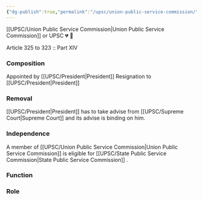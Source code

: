```yaml
---
{"dg-publish":true,"permalink":"/upsc/union-public-service-commission/"}
---
```


[[UPSC/Union Public Service Commission\|Union Public Service Commission]] or UPSC 💔 🖤 

Article 325 to 323 :: Part XIV

### Composition
Appointed by [[UPSC/President\|President]]
Resignation to [[UPSC/President\|President]]


### Removal
[[UPSC/President\|President]] has to take advise from [[UPSC/Supreme Court\|Supreme Court]] and its advise is binding on him. 

### Independence
A member of [[UPSC/Union Public Service Commission\|Union Public Service Commission]] is eligible for [[UPSC/State Public Service Commission\|State Public Service Commission]] . 

### Function 
### Role

